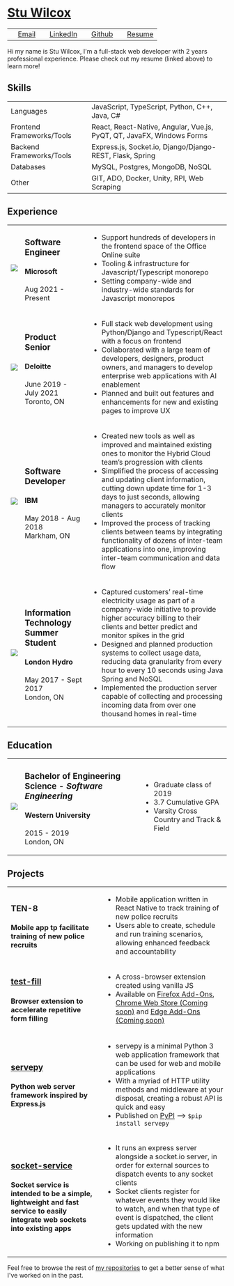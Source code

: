 # [Stu Wilcox](https://stuart-wilcox.github.io/Stuart-Wilcox/)

|    |    |    |    |
|:---|:---|:---|:---|
| <image src="assets/icons/Mail.svg" height="12" width="12"/>&nbsp;<a href="mailto:stuart_wilcox@outlook.com">Email</a> | <image src="assets/images/LinkedIn.png" height="12" width="12"/> [LinkedIn](https://www.linkedin.com/in/Stuart-Wilcox/) | <image src="assets/icons/Github.svg" height="12" width="12"/> [Github](https://github.com/Stuart-Wilcox/) | <image src="assets/icons/Resume.svg" height="12" width="12"> [Resume](https://github.com/Stuart-Wilcox/Stuart-Wilcox/raw/main/assets/files/Stuart-Wilcox-Resume.docx) | 

Hi my name is Stu Wilcox, I'm a full-stack web developer with 2 years professional experience. Please check out my resume (linked above) to learn more!

## Skills

|    |    |
|:---|:---|
| Languages | JavaScript, TypeScript, Python, C++, Java, C# |
| Frontend Frameworks/Tools | React, React-Native, Angular, Vue.js, PyQT, QT, JavaFX, Windows Forms |
| Backend  Frameworks/Tools | Express.js, Socket.io, Django/Django-REST, Flask, Spring |
| Databases | MySQL, Postgres, MongoDB, NoSQL |
| Other | GIT, ADO, Docker, Unity, RPI, Web Scraping |

## Experience

|    |    |    |
|:---|:---|:---|
| <image src="assets/images/Microsoft.jpg" /> | <h3>Software Engineer</h3><h4>Microsoft</h4><p>Aug 2021 - Present</p> | <ul><li>Support hundreds of developers in the frontend space of the Office Online suite</li><li>Tooling & infrastructure for Javascript/Typescript monorepo</li><li>Setting company-wide and industry-wide standards for Javascript monorepos</li></ul> |
| <image src="assets/images/Deloitte.jpg" /> | <h3>Product Senior</h3><h4>Deloitte</h4><p>June 2019 - July 2021<br/>Toronto, ON</p> | <ul><li>Full stack web development using Python/Django and Typescript/React with a focus on frontend</li><li>Collaborated with a large team of developers, designers, product owners, and managers to develop enterprise web applications with AI enablement</li><li>Planned and built out features and enhancements for new and existing pages to improve UX</li></ul> |
| <image src="assets/images/IBM.png" /> | <h3>Software Developer</h3><h4>IBM</h4><p>May 2018 - Aug 2018<br/>Markham, ON</p> | <ul><li>Created new tools as well as improved and maintained existing ones to monitor the Hybrid Cloud team’s progression with clients</li><li>Simplified the process of accessing and updating client information, cutting down update time for 1-3 days to just seconds, allowing managers to accurately monitor clients</li><li>Improved the process of tracking clients between teams by integrating functionality of dozens of inter-team applications into one, improving inter-team communication and data flow</li></ul> |
| <image src="assets/images/LH.png" /> | <h3>Information Technology Summer Student</h3><h4>London Hydro</h4><p>May 2017 - Sept 2017<br/>London, ON</p> | <ul><li>Captured customers’ real-time electricity usage as part of a company-wide initiative to provide higher accuracy billing to their clients and better predict and monitor spikes in the grid</li><li>Designed and planned production systems to collect usage data, reducing data granularity from every hour to every 10 seconds using Java Spring and NoSQL</li><li>Implemented the production server capable of collecting and processing incoming data from over one thousand homes in real-time</li></ul> |

## Education

|    |    |    |
|:---|:---|:---|
| <image src="assets/images/Western.png"/> | <h3>Bachelor of Engineering Science - <i>Software Engineering</i></h3><h4>Western University</h4><p>2015 - 2019<br/>London, ON</p> | <ul><li>Graduate class of 2019</li><li>3.7 Cumulative GPA</li><li>Varsity Cross Country and Track & Field</li></ul> |

## Projects

|    |    |
|:---|:---|
| <h3>TEN-8</h3><h4>Mobile app tp facilitate training of new police recruits</h4> | <ul><li>Mobile application written in React Native to track training of new police recruits</li><li>Users able to create, schedule and run training scenarios, allowing enhanced feedback and accountability</li></ul> |
| <h3><a href="https://github.com/Stuart-Wilcox/test-fill">test-fill</a></h3><h4>Browser extension to accelerate repetitive form filling </h4> | <ul><li>A cross-browser extension created using vanilla JS</li><li>Available on <a href="https://addons.mozilla.org/en-US/firefox/addon/test-fill-v2">Firefox Add-Ons</a>, <a href="https://chrome.google.com/webstore/category/extensions">Chrome Web Store (Coming soon)</a> and <a href="https://microsoftedge.microsoft.com/addons/Microsoft-Edge-Extensions-Home">Edge Add-Ons (Coming soon)</a></li></ul> |
| <h3><a href="https://stuart-wilcox.github.io/servepy-site/main">servepy</a></h3><h4>Python web server framework inspired by Express.js</h4> | <ul><li>servepy is a minimal Python 3 web application framework that can be used for web and mobile applications</li><li>With a myriad of HTTP utility methods and middleware at your disposal, creating a robust API is quick and easy</li><li>Published on [PyPI](https://pypi.python.org/pypi/servepy/1.0.2) --> `$pip install servepy`</li></ul> |
| <h3><a href="https://github.com/Stuart-Wilcox/socket-service">socket-service</a></h3><h4>Socket service is intended to be a simple, lightweight and fast service to easily integrate web sockets into existing apps</h4> | <ul><li>It runs an express server alongside a socket.io server, in order for external sources to dispatch events to any socket clients</li><li>Socket clients register for whatever events they would like to watch, and when that type of event is dispatched, the client gets updated with the new information</li><li>Working on publishing it to npm</li></ul> |

Feel free to browse the rest of [my repositories](https://github.com/Stuart-Wilcox?tab=repositories) to get a better sense of what I've worked on in the past.
